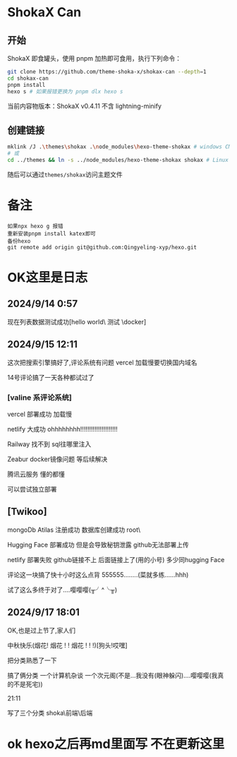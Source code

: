 # ShokaX Can
## 开始
ShokaX 即食罐头，使用 pnpm 加热即可食用，执行下列命令：
```bash
git clone https://github.com/theme-shoka-x/shokax-can --depth=1
cd shokax-can
pnpm install
hexo s # 如果报错更换为 pnpm dlx hexo s
```

当前内容物版本：ShokaX v0.4.11 不含 lightning-minify

## 创建链接
```bash
mklink /J .\themes\shokax .\node_modules\hexo-theme-shokax # windows CMD
# 或
cd ../themes && ln -s ../node_modules/hexo-theme-shokax shokax # Linux Bash
```
随后可以通过`themes/shokax`访问主题文件

# 备注

```
如果npx hexo g 报错
重新安装pnpm install katex即可
备份hexo
git remote add origin git@github.com:Qingyeling-xyp/hexo.git
```



# OK这里是日志

## 2024/9/14  0:57

现在列表数据测试成功[hello world\ 测试 \docker]

## 2024/9/15 12:11

这次把搜索引擎搞好了,评论系统有问题 vercel 加载慢要切换国内域名

14号评论搞了一天各种都试过了

### [valine 系评论系统]

vercel 部署成功 加载慢

netlify  大成功  ohhhhhhhh!!!!!!!!!!!!!!!!!!!!!  

Railway  找不到 sql往哪里注入

Zeabur  docker镜像问题 等后续解决

腾讯云服务 懂的都懂

可以尝试独立部署

## [Twikoo]

mongoDb Atilas  注册成功 数据库创建成功  root\

Hugging Face 部署成功  但是会导致秘钥泄露 github无法部署上传

netlify  部署失败 github链接不上  后面链接上了(用的小号)   多少同hugging Face

评论这一块搞了快十小时这么点背 555555........(菜就多练......hhh)

试了这么多终于对了....嘤嘤嘤(╥╯^╰╥)

## 2024/9/17 18:01

OK,也是过上节了,家人们

中秋快乐(烟花! 烟花 ! ! 烟花 ! ! !)[狗头!哎嘿]

把分类熟悉了一下

搞了俩分类   一个计算机杂谈   一个次元阁(不是...我没有(眼神躲闪)....嘤嘤嘤(我真的不是死宅))

21:11

写了三个分类  shoka\前端\后端

# ok hexo之后再md里面写 不在更新这里
